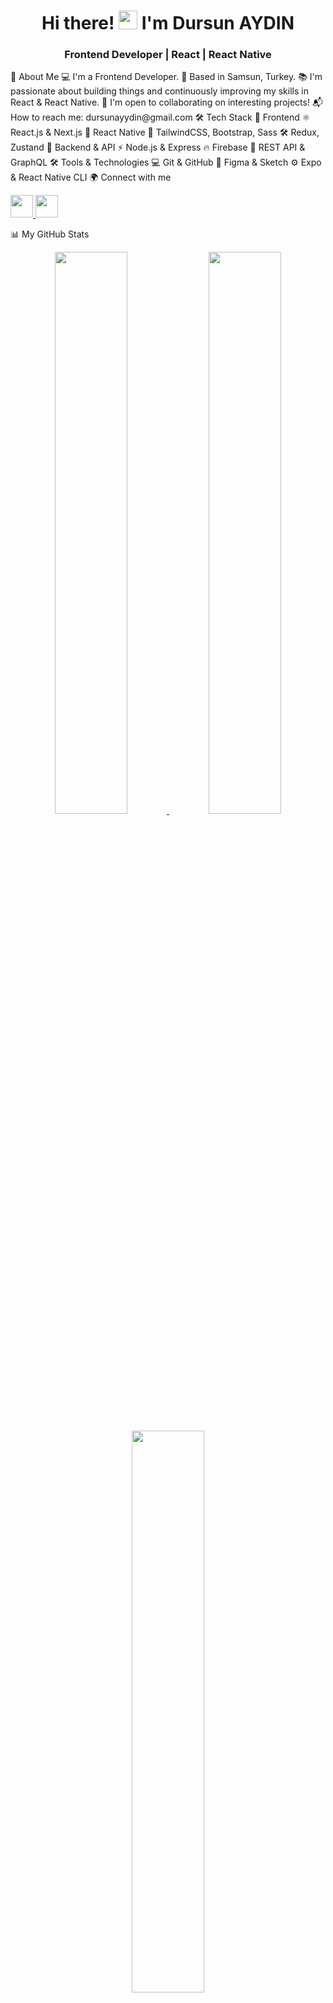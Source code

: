 <h1 align="center">Hi there! <img src="https://user-images.githubusercontent.com/18350557/176309783-0785949b-9127-417c-8b55-ab5a4333674e.gif" width="30px"> I'm Dursun AYDIN</h1>
<h3 align="center">Frontend Developer | React | React Native</h3>
🚀 About Me
💻 I'm a Frontend Developer.
📍 Based in Samsun, Turkey.
📚 I'm passionate about building things and continuously improving my skills in React & React Native.
🤝 I'm open to collaborating on interesting projects!
📬 How to reach me: dursunayydin@gmail.com
🛠️ Tech Stack
📌 Frontend
⚛️ React.js & Next.js
📱 React Native
🎨 TailwindCSS, Bootstrap, Sass
🛠 Redux, Zustand
🔗 Backend & API
⚡ Node.js & Express
🔥 Firebase
🔗 REST API & GraphQL
🛠️ Tools & Technologies
💻 Git & GitHub
🎨 Figma & Sketch
⚙️ Expo & React Native CLI
🌍 Connect with me
<p align="left">
<a href="https://www.linkedin.com/in/dursunaydin" target="_blank">
<img src="https://raw.githubusercontent.com/danielcranney/readme-generator/main/public/icons/socials/linkedin.svg" width="36" height="36" />
</a>
<a href="https://github.com/dursunaydin1" target="_blank">
<img src="https://raw.githubusercontent.com/danielcranney/readme-generator/main/public/icons/socials/github.svg" width="36" height="36" />
</a>
</p>
📊 My GitHub Stats
<p align="center">
<a href="https://github.com/dursunaydin1">
<img src="https://github-readme-stats.vercel.app/api?username=dursunaydin1&show_icons=true&count_private=true&hide_border=true&theme=radical" width="48%" />
</a>
<a href="https://github.com/dursunaydin1">
<img src="https://github-readme-streak-stats.herokuapp.com/?user=dursunaydin1&hide_border=true&theme=radical" width="48%" />
</a>
</p>
<p align="center">
<a href="https://github.com/dursunaydin1">
<img src="https://github-readme-stats.vercel.app/api/top-langs/?username=dursunaydin1&langs_count=8&layout=compact&hide_border=true&theme=radical" width="48%" />
</a>
</p>
📌 Featured Projects
✈ React Native Airline Booking
A modern airline ticket booking application developed with React Native.
✈ Flight Reservation System
A flight reservation system built using React, Redux, and API integrations.
🛒 E-commerce Platform
A modern e-commerce application developed with Redux and TailwindCSS.
👨‍💻 I love learning new technologies and building cool projects!
Feel free to get in touch if you'd like to collaborate. 🚀
